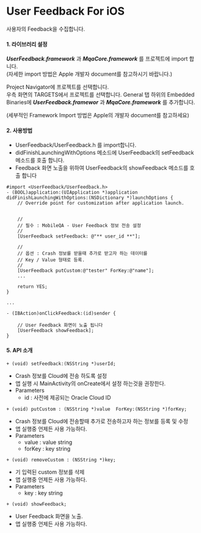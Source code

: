 # User Feedback For iOS

사용자의 Feedback을 수집합니다.

#### 1. 라이브러리 설정
***UserFeedback.framework*** 과 ***MqaCore.framework*** 를 프로젝트에 import 합니다.  
(자세한 import 방법은 Apple 개발자 document를 참고하시기 바랍니다.)

Project Navigator에 프로젝트를 선택합니다.  
우측 화면의 TARGETS에서 프로젝트를 선택합니다.
General 탭 하위의 Embedded Binaries에 ***UserFeedback.framewor*** 과 ***MqaCore.framework*** 를 추가합니다.  

(세부적인 Framework Import 방법은 Apple의 개발자 document를 참고하세요)

#### 2. 사용방법

* UserFeedback/UserFeedback.h 를 import합니다.
* didFinishLaunchingWithOptions 메소드에 UserFeedback의 setFeedback 메소드를 호출 합니다.
* Feedback 화면 노출을 위하여 UserFeedback의 showFeedback 메소드를 호출 합니다

```
#import <UserFeedback/UserFeedback.h>
- (BOOL)application:(UIApplication *)application didFinishLaunchingWithOptions:(NSDictionary *)launchOptions {
	// Override point for customization after application launch.
	

	//
	// 필수 : MobileQA - User Feedback 정보 전송 설정
	//
	[UserFeedback setFeedback: @"** user_id **"];

	//
	// 옵션 : Crash 정보를 받을때 추가로 받고자 하는 데이터를 
	// Key / Value 형태로 등록.
	//
	[UserFeedback putCustom:@"tester" ForKey:@"name"];
	...

	return YES;
}

...

- (IBAction)onClickFeedback:(id)sender {
    
    // User Feedback 화면이 노출 됩니다
    [UserFeedback showFeedback];    
}
```

#### 5. API 소개

~~~~
+ (void) setFeedback:(NSString *)userId;
~~~~

* Crash 정보를 Cloud에 전송 하도록 설정
* 앱 실행 시 MainActivity의 onCreate에서 설정 하는것을 권장한다.
* Parameters
    - id : 사전에 제공되는 Oracle Cloud ID

~~~~
+ (void) putCustom : (NSString *)value  ForKey:(NSString *)forKey;
~~~~
* Crash 정보를 Cloud에 전송할때 추가로 전송하고자 하는 정보를 등록 및 수정
* 앱 실행중 언제든 사용 가능하다.
* Parameters
    - value : value string
    - forKey : key string

~~~~
+ (void) removeCustom : (NSString *)key;
~~~~
* 기 입력된 custom 정보를 삭제
* 앱 실행중 언제든 사용 가능하다.
* Parameters
    - key : key string

~~~~
+ (void) showFeedback;
~~~~
* User Feedback 화면을 노출.
* 앱 실행중 언제든 사용 가능하다.

